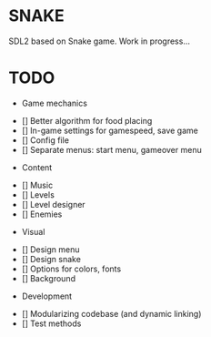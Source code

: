 # SNAKE

SDL2 based on Snake game. Work in progress...


# TODO

* Game mechanics
- [] Better algorithm for food placing
- [] In-game settings for gamespeed, save game
- [] Config file
- [] Separate menus: start menu, gameover menu

* Content
- [] Music
- [] Levels
- [] Level designer
- [] Enemies

* Visual
- [] Design menu
- [] Design snake
- [] Options for colors, fonts
- [] Background

* Development
- [] Modularizing codebase (and dynamic linking)
- [] Test methods